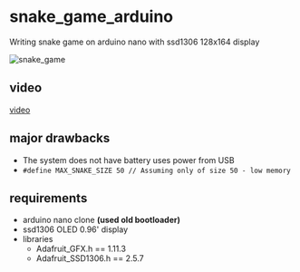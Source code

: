# snake_game_arduino
Writing snake game on arduino nano with ssd1306 128x164 display

![snake_game](https://github.com/deshrit/snake_game_arduino/assets/59757711/94b58e72-2af4-4af4-900f-d769b4c529ae)

## video
[video](https://www.youtube.com/shorts/5A0HsLjOQTo)

## major drawbacks
- The system does not have battery uses power from USB
- `#define MAX_SNAKE_SIZE 50 // Assuming only of size 50 - low memory`

## requirements
- arduino nano clone **(used old bootloader)**
- ssd1306 OLED 0.96' display
- libraries
    - Adafruit_GFX.h ==  1.11.3
    - Adafruit_SSD1306.h == 2.5.7
